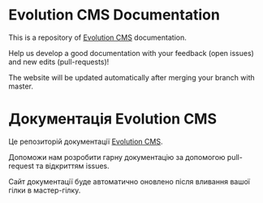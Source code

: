 Evolution CMS Documentation
=========

This is a repository of [Evolution CMS](https://evo.im/) documentation. 

Help us develop a good documentation with your feedback (open issues) and new edits (pull-requests)!

The website will be updated automatically after merging your branch with master.



Документація Evolution CMS 
=========
Це репозиторій документації [Evolution CMS](https://evo.im/).

Допоможи нам розробити гарну документацію за допомогою pull-request та відкриттям issues.

Сайт документації буде автоматично оновлено після вливання вашої гілки в мастер-гілку.
